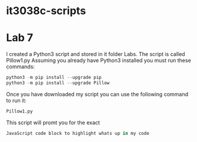 # it3038c-scripts

Lab 7
========


I created a Python3 script and stored in it folder Labs. The script is called Pillow1.py
Assuming you already have Python3 installed you must run these commands:
```powershell
python3 -m pip install --upgrade pip
python3 -m pip install --upgrade Pillow
```
Once you have downloaded my script you can use the following command to run it:
```python
Pillow1.py
```
This script will promt you for the exact 
```javascript
JavaScript code block to highlight whats up in my code
```
